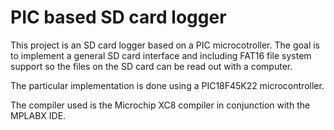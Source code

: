 # PIC based SD card logger

This project is an SD card logger based on a PIC microcotroller.
The goal is to implement a general SD card interface and including FAT16
file system support so the files on the SD card can be read out with a computer.

The particular implementation is done using a PIC18F45K22 microcontroller.

The compiler used is the Microchip XC8 compiler in conjunction with the MPLABX IDE.